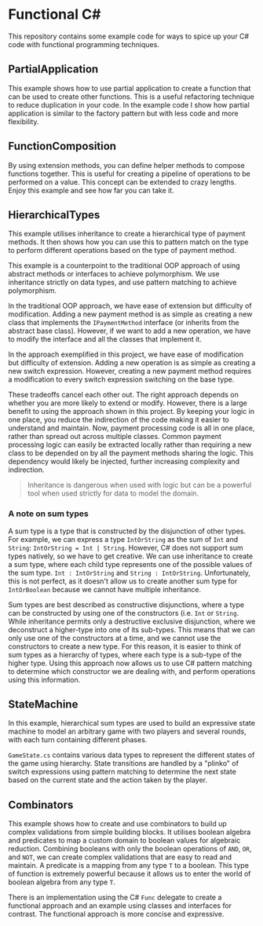 # Functional C#

This repository contains some example code for ways to spice up your C# code with functional programming techniques.

## PartialApplication

This example shows how to use partial application to create a function that can be used to create other functions. This is a useful refactoring technique to reduce duplication in your code. In the example code I show how partial application is similar to the factory pattern but with less code and more flexibility.

## FunctionComposition

By using extension methods, you can define helper methods to compose functions together. This is useful for creating a pipeline of operations to be performed on a value. This concept can be extended to crazy lengths. Enjoy this example and see how far you can take it.

## HierarchicalTypes

This example utilises inheritance to create a hierarchical type of payment methods. It then shows how you can use this to pattern match on the type to perform different operations based on the type of payment method.

This example is a counterpoint to the traditional OOP approach of using abstract methods or interfaces to achieve polymorphism. We use inheritance strictly on data types, and use pattern matching to achieve polymorphism.

In the traditional OOP approach, we have ease of extension but difficulty of modification. Adding a new payment method is as simple as creating a new class that implements the `IPaymentMethod` interface (or inherits from the abstract base class). However, if we want to add a new operation, we have to modify the interface and all the classes that implement it.

In the approach exemplified in this project, we have ease of modification but difficulty of extension. Adding a new operation is as simple as creating a new switch expression. However, creating a new payment method requires a modification to every switch expression switching on the base type.

These tradeoffs cancel each other out. The right approach depends on whether you are more likely to extend or modify. However, there is a large benefit to using the approach shown in this project. By keeping your logic in one place, you reduce the indirection of the code making it easier to understand and maintain. Now, payment processing code is all in one place, rather than spread out across multiple classes. Common payment processing logic can easily be extracted locally rather than requiring a new class to be depended on by all the payment methods sharing the logic. This dependency would likely be injected, further increasing complexity and indirection.

> Inheritance is dangerous when used with logic but can be a powerful tool when used strictly for data to model the domain.

### A note on sum types
A sum type is a type that is constructed by the disjunction of other types. For example, we can express a type `IntOrString` as the sum of `Int` and `String`: `IntOrString = Int | String`. However, C# does not support sum types natively, so we have to get creative. We can use inheritance to create a sum type, where each child type represents one of the possible values of the sum type. `Int : IntOrString` and `String : IntOrString`. Unfortunately, this is not perfect, as it doesn't allow us to create another sum type for `IntOrBoolean` because we cannot have multiple inheritance.

Sum types are best described as constructive disjunctions, where a type can be constructed by using one of the constructors (i.e. `Int` or `String`. While inheritance permits only a destructive exclusive disjunction, where we deconstruct a higher-type into one of its sub-types. This means that we can only use one of the constructors at a time, and we cannot use the constructors to create a new type. For this reason, it is easier to think of sum types as a hierarchy of types, where each type is a sub-type of the higher type. Using this approach now allows us to use C# pattern matching to determine which constructor we are dealing with, and perform operations using this information.

## StateMachine

In this example, hierarchical sum types are used to build an expressive state machine to model an arbitrary game with two players and several rounds, with each turn containing different phases.

`GameState.cs` contains various data types to represent the different states of the game using hierarchy. State transitions are handled by a "plinko" of switch expressions using pattern matching to determine the next state based on the current state and the action taken by the player.

## Combinators

This example shows how to create and use combinators to build up complex validations from simple building blocks. It utilises boolean algebra and predicates to map a custom domain to boolean values for algebraic reduction. Combining booleans with only the boolean operations of `AND`, `OR`, and `NOT`, we can create complex validations that are easy to read and maintain. A predicate is a mapping from any type `T` to a boolean. This type of function is extremely powerful because it allows us to enter the world of boolean algebra from any type `T`.

There is an implementation using the C# `Func` delegate to create a functional approach and an example using classes and interfaces for contrast. The functional approach is more concise and expressive.